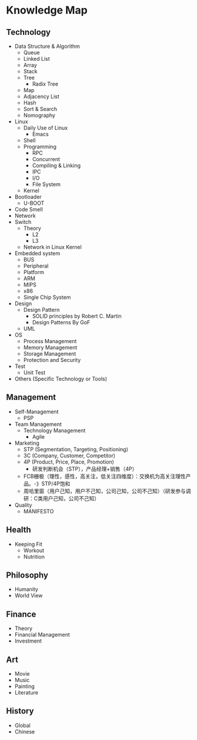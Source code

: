 # Knowledge Map

## Technology
+ Data Structure & Algorithm 
  + Queue
  + Linked List
  + Array
  + Stack
  + Tree
    + Radix Tree
  + Map
  + Adjacency List
  + Hash
  + Sort & Search
  + Nomography
+ Linux
  + Daily Use of Linux
    + Emacs
  + Shell
  + Programming
    + RPC
    + Concurrent
    + Compiling & Linking
    + IPC
    + I/O
    + File System
  + Kernel
+ Bootloader
  + U-BOOT
+ Code Smell
+ Network
+ Switch
  + Theory
    + L2
    + L3
  + Network in Linux Kernel
+ Embedded system
  + BUS
  + Peripheral
  + Platform
  + ARM
  + MIPS
  + x86
  + Single Chip System
+ Design
  + Design Pattern
    + SOLID principles by Robert C. Martin
    + Design Patterns By GoF
  + UML
+ OS
  + Process Management
  + Memory Management
  + Storage Management
  + Protection and Security
+ Test
  + Unit Test 
+ Others (Specific Technology or Tools)
## Management
+ Self-Management
  + PSP
+ Team Management
  + Technology Management
    + Agile
+ Marketing
  + STP (Segmentation, Targeting, Positioning)
  + 3C (Company, Customer, Competitor)
  + 4P (Product, Price, Place, Promotion)
    + 研发判断机会（STP），产品经理+销售（4P）
  + FCB栅极（理性，感性，高关注，低关注四维度）：交换机为高关注理性产品。-》STP/4P饱和
  + 周哈里窗（用户己知，用户不己知，公司己知，公司不己知）（研发参与调研：C类用户己知，公司不己知）
+ Quality
  + MANIFESTO
## Health
+ Keeping Fit
  + Workout
  + Nutrition
## Philosophy
+ Humanity
+ World View
## Finance
+ Theory
+ Financial Management
+ Investment
## Art
+ Movie
+ Music
+ Painting
+ Literature
## History
+ Global
+ Chinese
